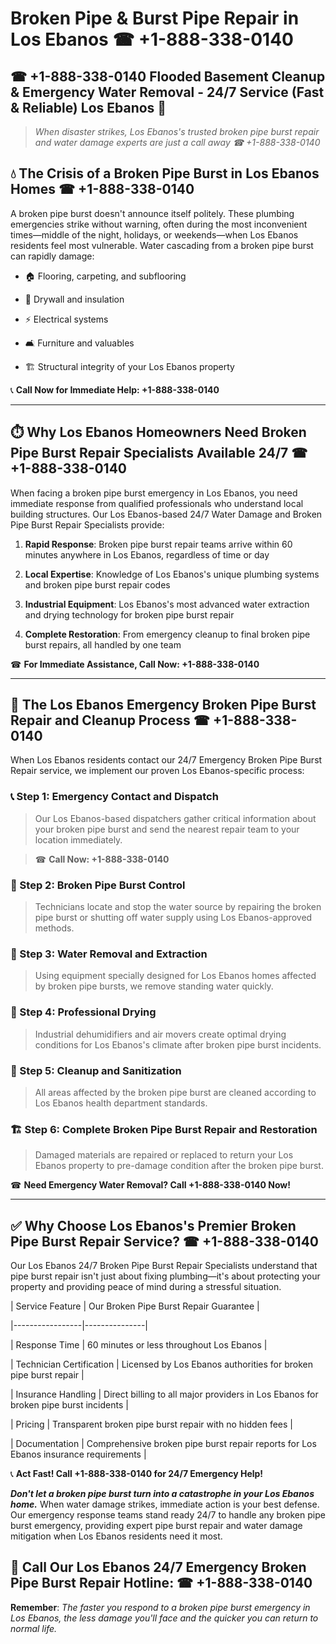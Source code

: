 # Broken Pipe & Burst Pipe Repair in Los Ebanos ☎ +1-888-338-0140  
## ☎ +1-888-338-0140 Flooded Basement Cleanup & Emergency Water Removal - 24/7 Service (Fast & Reliable) Los Ebanos 🚨  

> *When disaster strikes, Los Ebanos's trusted broken pipe burst repair and water damage experts are just a call away ☎ +1-888-338-0140*  

## 💧 The Crisis of a Broken Pipe Burst in Los Ebanos Homes ☎ +1-888-338-0140  

A broken pipe burst doesn't announce itself politely. These plumbing emergencies strike without warning, often during the most inconvenient times—middle of the night, holidays, or weekends—when Los Ebanos residents feel most vulnerable. Water cascading from a broken pipe burst can rapidly damage:  

* 🏠 Flooring, carpeting, and subflooring  
* 🧱 Drywall and insulation  
* ⚡ Electrical systems  
* 🛋️ Furniture and valuables  
* 🏗️ Structural integrity of your Los Ebanos property  

📞 **Call Now for Immediate Help: +1-888-338-0140**  

---  

## ⏱️ Why Los Ebanos Homeowners Need Broken Pipe Burst Repair Specialists Available 24/7 ☎ +1-888-338-0140  

When facing a broken pipe burst emergency in Los Ebanos, you need immediate response from qualified professionals who understand local building structures. Our Los Ebanos-based 24/7 Water Damage and Broken Pipe Burst Repair Specialists provide:  

1. **Rapid Response**: Broken pipe burst repair teams arrive within 60 minutes anywhere in Los Ebanos, regardless of time or day  
2. **Local Expertise**: Knowledge of Los Ebanos's unique plumbing systems and broken pipe burst repair codes  
3. **Industrial Equipment**: Los Ebanos's most advanced water extraction and drying technology for broken pipe burst repair  
4. **Complete Restoration**: From emergency cleanup to final broken pipe burst repairs, all handled by one team  

☎ **For Immediate Assistance, Call Now: +1-888-338-0140**  

---  

## 🔧 The Los Ebanos Emergency Broken Pipe Burst Repair and Cleanup Process ☎ +1-888-338-0140  

When Los Ebanos residents contact our 24/7 Emergency Broken Pipe Burst Repair service, we implement our proven Los Ebanos-specific process:  

### 📞 Step 1: Emergency Contact and Dispatch  
> Our Los Ebanos-based dispatchers gather critical information about your broken pipe burst and send the nearest repair team to your location immediately.  
> ☎ **Call Now: +1-888-338-0140**  

### 🚿 Step 2: Broken Pipe Burst Control  
> Technicians locate and stop the water source by repairing the broken pipe burst or shutting off water supply using Los Ebanos-approved methods.  

### 🌊 Step 3: Water Removal and Extraction  
> Using equipment specially designed for Los Ebanos homes affected by broken pipe bursts, we remove standing water quickly.  

### 💨 Step 4: Professional Drying  
> Industrial dehumidifiers and air movers create optimal drying conditions for Los Ebanos's climate after broken pipe burst incidents.  

### 🧼 Step 5: Cleanup and Sanitization  
> All areas affected by the broken pipe burst are cleaned according to Los Ebanos health department standards.  

### 🏗️ Step 6: Complete Broken Pipe Burst Repair and Restoration  
> Damaged materials are repaired or replaced to return your Los Ebanos property to pre-damage condition after the broken pipe burst.  

☎ **Need Emergency Water Removal? Call +1-888-338-0140 Now!**  

---  

## ✅ Why Choose Los Ebanos's Premier Broken Pipe Burst Repair Service? ☎ +1-888-338-0140  

Our Los Ebanos 24/7 Broken Pipe Burst Repair Specialists understand that pipe burst repair isn't just about fixing plumbing—it's about protecting your property and providing peace of mind during a stressful situation.  

| Service Feature | Our Broken Pipe Burst Repair Guarantee |  
|-----------------|---------------|  
| Response Time | 60 minutes or less throughout Los Ebanos |  
| Technician Certification | Licensed by Los Ebanos authorities for broken pipe burst repair |  
| Insurance Handling | Direct billing to all major providers in Los Ebanos for broken pipe burst incidents |  
| Pricing | Transparent broken pipe burst repair with no hidden fees |  
| Documentation | Comprehensive broken pipe burst repair reports for Los Ebanos insurance requirements |  

📞 **Act Fast! Call +1-888-338-0140 for 24/7 Emergency Help!**  

***Don't let a broken pipe burst turn into a catastrophe in your Los Ebanos home.*** When water damage strikes, immediate action is your best defense. Our emergency response teams stand ready 24/7 to handle any broken pipe burst emergency, providing expert pipe burst repair and water damage mitigation when Los Ebanos residents need it most.  

## 📱 Call Our Los Ebanos 24/7 Emergency Broken Pipe Burst Repair Hotline: ☎ +1-888-338-0140  

**Remember**: *The faster you respond to a broken pipe burst emergency in Los Ebanos, the less damage you'll face and the quicker you can return to normal life.*